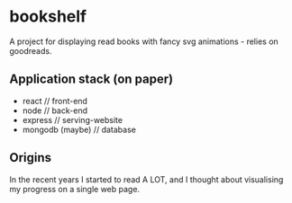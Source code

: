 # bookshelf
A project for displaying read books with fancy svg animations - relies on goodreads.

## Application stack (on paper)
- react             // front-end
- node              // back-end
- express           // serving-website
- mongodb (maybe)   // database

## Origins
In the recent years I started to read A LOT, and I thought about visualising my progress on a single web page.
